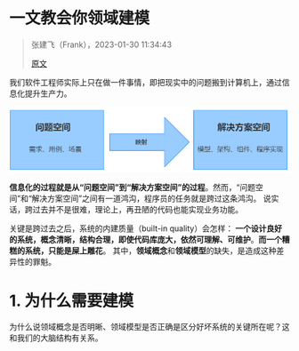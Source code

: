 

一文教会你领域建模
======
> 张建飞（Frank），2023-01-30 11:34:43
>
> [原文](https://blog.csdn.net/significantfrank/article/details/122248205)


我们软件工程师实际上只在做一件事情，即把现实中的问题搬到计算机上，通过信息化提升生产力。

![信息化的过程](./images/11.01.信息化的过程.png)

**信息化的过程就是从“问题空间”到“解决方案空间”的过程**。然而，“问题空间”和“解决方案空间”之间有一道鸿沟，程序员的任务就是跨过这条鸿沟。
说实话，跨过去并不是很难，理论上，再丑陋的代码也能实现业务功能。

关键是跨过去之后，系统的内建质量（built-in quality）会怎样：
**一个设计良好的系统，概念清晰，结构合理，即使代码库庞大，依然可理解、可维护**。**而一个糟糕的系统，只能是屎上雕花**。
其中，**领域概念**和**领域模型**的缺失，是造成这种差异性的罪魁。


# 1. 为什么需要建模
为什么说领域概念是否明晰、领域模型是否正确是区分好坏系统的关键所在呢？这和我们的大脑结构有关系。

